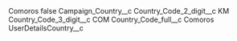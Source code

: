 <?xml version="1.0" encoding="UTF-8"?>
<CustomMetadata xmlns="http://soap.sforce.com/2006/04/metadata" xmlns:xsi="http://www.w3.org/2001/XMLSchema-instance" xmlns:xsd="http://www.w3.org/2001/XMLSchema">
    <label>Comoros</label>
    <protected>false</protected>
    <values>
        <field>Campaign_Country__c</field>
        <value xsi:nil="true"/>
    </values>
    <values>
        <field>Country_Code_2_digit__c</field>
        <value xsi:type="xsd:string">KM</value>
    </values>
    <values>
        <field>Country_Code_3_digit__c</field>
        <value xsi:type="xsd:string">COM</value>
    </values>
    <values>
        <field>Country_Code_full__c</field>
        <value xsi:type="xsd:string">Comoros</value>
    </values>
    <values>
        <field>UserDetailsCountry__c</field>
        <value xsi:nil="true"/>
    </values>
</CustomMetadata>

